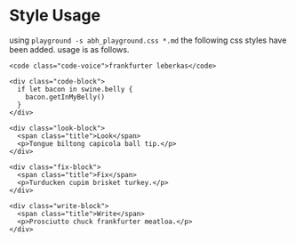 # Style Usage
using `playground -s abh_playground.css *.md` the following css styles have been added.   usage is as follows.

    <code class="code-voice">frankfurter leberkas</code>

    <div class="code-block">
      if let bacon in swine.belly {
        bacon.getInMyBelly()
      }
    </div>

    <div class="look-block">
      <span class="title">Look</span>
      <p>Tongue biltong capicola ball tip.</p>
    </div>

    <div class="fix-block">
      <span class="title">Fix</span>
      <p>Turducken cupim brisket turkey.</p>
    </div>

    <div class="write-block">
      <span class="title">Write</span>
      <p>Prosciutto chuck frankfurter meatloa.</p>
    </div>

